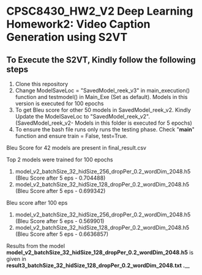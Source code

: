 # CPSC8430_HW2_V2 Deep Learning Homework2: Video Caption Generation using S2VT

## To Execute the S2VT, Kindly follow the following steps

1. Clone this repository
2. Change ModelSaveLoc = "SavedModel_reek_v3" in main_execution() function and testmodel() in Main_Exe (Set as default). Models in this version is executed for 100 epochs
3. To get Bleu score for other 50 models in SavedModel_reek_v2. Kindly Update the ModelSaveLoc to "SavedModel_reek_v2".(SavedModel_reek_v2- Models in this folder is executed for 5 epochs) 
4. To ensure the bash file runs only runs the testing phase. Check "__main__" function and ensure train = False, test=True.

Bleu Score for 42 models are present in final_result.csv

Top 2 models were trained for 100 epochs
1. model_v2_batchSize_32_hidSize_256_dropPer_0.2_wordDim_2048.h5 (Bleu Score after 5 eps - 0.704488)
2. model_v2_batchSize_32_hidSize_128_dropPer_0.2_wordDim_2048.h5 (Bleu Score after 5 eps - 0.699342)

Bleu score after 100 eps
1. model_v2_batchSize_32_hidSize_256_dropPer_0.2_wordDim_2048.h5 (Bleu Score after 5 eps - 0.569901)
2. model_v2_batchSize_32_hidSize_128_dropPer_0.2_wordDim_2048.h5 (Bleu Score after 5 eps - 0.6636857)

Results from the model **model_v2_batchSize_32_hidSize_128_dropPer_0.2_wordDim_2048.h5** is given 
in **result3_batchSize_32_hidSize_128_dropPer_0.2_wordDim_2048.txt .**__

